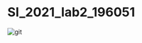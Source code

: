 # SI_2021_lab2_196051

![git](https://user-images.githubusercontent.com/81432644/120240185-3e220d00-c260-11eb-93ff-1fd954e59999.png)
